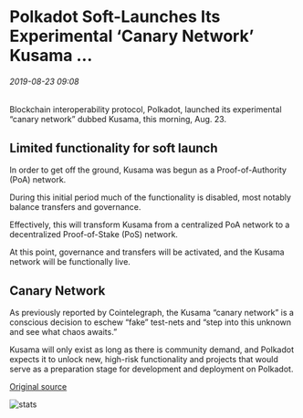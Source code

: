 # Polkadot Soft-Launches Its Experimental ‘Canary Network’ Kusama ...

###### 2019-08-23 09:08

Blockchain interoperability protocol, Polkadot, launched its experimental “canary network” dubbed Kusama, this morning, Aug. 23.

## Limited functionality for soft launch

In order to get off the ground, Kusama was begun as a Proof-of-Authority (PoA) network.

During this initial period much of the functionality is disabled, most notably balance transfers and governance.

Effectively, this will transform Kusama from a centralized PoA network to a decentralized Proof-of-Stake (PoS) network.

At this point, governance and transfers will be activated, and the Kusama network will be functionally live.

## Canary Network

As previously reported by Cointelegraph, the Kusama “canary network” is a conscious decision to eschew “fake” test-nets and “step into this unknown and see what chaos awaits.”

Kusama will only exist as long as there is community demand, and Polkadot expects it to unlock new, high-risk functionality and projects that would serve as a preparation stage for development and deployment on Polkadot.

[Original source](https://cointelegraph.com/news/polkadot-soft-launches-its-experimental-canary-network-kusama)

![stats](https://c.statcounter.com/11760860/0/a89fa40b/1/ "stats")